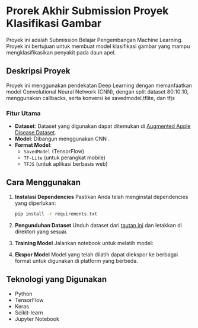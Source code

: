 # Prorek Akhir Submission Proyek Klasifikasi Gambar

Proyek ini adalah Submission Belajar Pengembangan Machine Learning. Proyek ini bertujuan untuk membuat model klasifikasi gambar yang mampu mengklasifikasikan penyakit pada daun apel.

## Deskripsi Proyek

Proyek ini menggunakan pendekatan Deep Learning dengan memanfaatkan model Convolutional Neural Network (CNN), dengan  split dataset 80:10:10, menggunakan callbacks, serta konversi ke savedmodel,tflite, dan tfjs

### Fitur Utama
- **Dataset**: Dataset yang digunakan dapat ditemukan di [Augmented Apple Disease Dataset](https://www.kaggle.com/datasets/rm1000/augmented-apple-disease-detection-dataset).
- **Model**: Dibangun menggunakan CNN .
- **Format Model**:
  - `SavedModel` (TensorFlow)
  - `TF-Lite` (untuk perangkat mobile)
  - `TFJS` (untuk aplikasi berbasis web)

## Cara Menggunakan

1. **Instalasi Dependencies**
   Pastikan Anda telah menginstal dependencies yang diperlukan:
   ```bash
   pip install -r requirements.txt
   ```

2. **Pengunduhan Dataset**
   Unduh dataset dari [tautan ini](https://www.kaggle.com/datasets/rm1000/augmented-apple-disease-detection-dataset) dan letakkan di direktori yang sesuai.


3. **Training Model**
   Jalankan notebook untuk melatih model:


4. **Ekspor Model**
   Model yang telah dilatih dapat diekspor ke berbagai format untuk digunakan di platform yang berbeda.


## Teknologi yang Digunakan

- Python
- TensorFlow
- Keras
- Scikit-learn
- Jupyter Notebook

